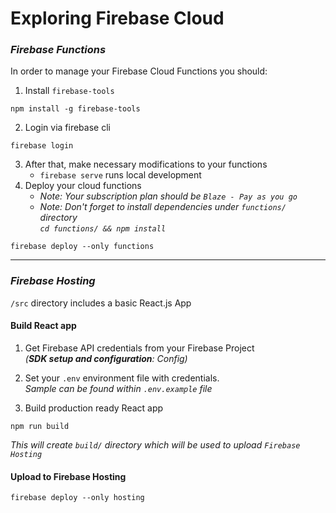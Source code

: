 # Exploring Firebase Cloud

### *Firebase Functions*  
In order to manage your Firebase Cloud Functions you should:
1) Install `firebase-tools`  
```
npm install -g firebase-tools
```

2) Login via firebase cli  
```
firebase login
```

3) After that, make necessary modifications to your functions  
    - `firebase serve` runs local development
4) Deploy your cloud functions  
    - _Note: Your subscription plan should be `Blaze - Pay as you go`_
    - _Note: Don't forget  to install dependencies under `functions/` directory  
      `cd functions/ && npm install`_
```
firebase deploy --only functions
```

----

### *Firebase Hosting*  

`/src` directory includes a basic React.js App

#### Build React app
1) Get Firebase API credentials from your Firebase Project  
   _(__SDK setup and configuration__: Config)_


2) Set your `.env` environment file with credentials.  
   _Sample can be found within `.env.example` file_
   

3) Build production ready React app
```
npm run build
```
_This will create `build/` directory which will be used to upload `Firebase Hosting`_


#### Upload to Firebase Hosting
```
firebase deploy --only hosting
```
